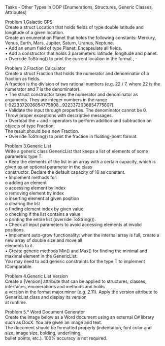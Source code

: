 Tasks - Other Types in OOP (Enumerations, Structures, Generic Classes, Attributes)

Problem 1.Galactic GPS                                                    
Create a struct Location that holds fields of type double latitude and longitude of a given location.                        
Create an enumeration Planet that holds the following constants: Mercury, Venus, Earth, Mars, Jupiter, Saturn, Uranus, Neptune.   
  •	Add an enum field of type Planet. Encapsulate all fields.                             
  •	Add a constructor that holds 3 parameters: latitude, longitude and planet.                              
  •	Override ToString() to print the current location in the format <latitude>, <longitude> - <location>                  

Problem 2.Fraction Calculator                   
Create a struct Fraction that holds the numerator and denominator of a fraction as fields.                      
A fraction is the division of two rational numbers (e.g. 22 / 7, where 22 is the numerator and 7 is the denominator).             
  •	The struct constructor takes the numerator and denominator as arguments. They are integer numbers in the range 
  [-9223372036854775808…9223372036854775807].                                 
  •	Validate the input through properties. The denominator cannot be 0. Throw proper exceptions with descriptive messages.          
  •	Overload the + and - operators to perform addition and subtraction on objects of type Fraction.               
  The result should be a new Fraction.                        
  •	Override ToString() to print the fraction in floating-point format.                         

Problem 3.Generic List                                              
Write a generic class GenericList<T> that keeps a list of elements of some parametric type T.                             
  •	Keep the elements of the list in an array with a certain capacity, which is given as an optional parameter in the class            
  constructor. Declare the default capacity of 16 as constant.                          
  •	Implement methods for:                  
    o	adding an element                         
    o	accessing element by index                          
    o	removing element by index                       
    o	inserting element at given position                           
    o	clearing the list                         
    o	finding element index by given value                                
    o	checking if the list contains a value                           
    o	printing the entire list (override ToString()).                               
  •	Check all input parameters to avoid accessing elements at invalid positions.                          
  •	Implement auto-grow functionality: when the internal array is full, create a new array of double size and move all      
  elements to it.         
  •	Create generic methods Min<T>() and Max<T>() for finding the minimal and maximal element in the  GenericList<T>.                 
You may need to add generic constraints for the type T to implement IComparable<T>.               

Problem 4.Generic List Version                
Create a [Version] attribute that can be applied to structures, classes, interfaces, enumerations and methods and holds       
a version in the format major.minor (e.g. 2.11). Apply the version attribute to GenericList<T> class and display its version     
at runtime.       

Problem 5.* Word Document Generator     
Create the image below as a Word document using an external C# library such as DocX. You are given an image and text.      
The document should be formatted properly (indentation, font color and size, image size, bolding, underlining,         
bullet points, etc.). 100% accuracy is not required.        
